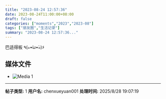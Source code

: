 ```yaml
---
title: "2023-08-24 12:57:36"
date: 2023-08-24T11:00:00+08:00
draft: false
categories: ["moments","2023","2023-08"]
tags: ["朋友圈","生活记录"]
summary: "2023-08-24 12:57:36..."
---
```


巴适得板 ٩(๑•̀ω•́๑)۶

## 媒体文件

- ![Media 1](/Moments/photos/2023-08-24/202308241257360.jpg)

---

**帖子类型:** 1
**用户名:** chenxueyuan001
**处理时间:** 2025/8/28 19:07:19